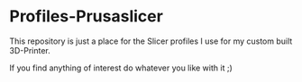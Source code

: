 # Profiles-Prusaslicer


This repository is just a place for the Slicer profiles I use for my custom built 3D-Printer.

If you find anything of interest do whatever you like with it ;)
